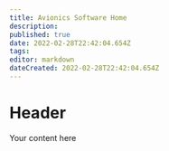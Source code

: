 ```yaml
---
title: Avionics Software Home
description: 
published: true
date: 2022-02-28T22:42:04.654Z
tags: 
editor: markdown
dateCreated: 2022-02-28T22:42:04.654Z
---
```


# Header
Your content here